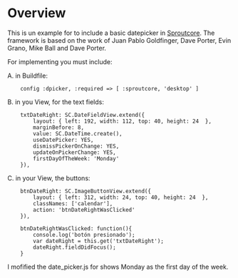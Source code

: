 # Overview

This is un example for to include a basic datepicker in [Sproutcore](http://www.github.com/sproutcore/sproutcore).
The framework is based on the work of Juan Pablo Goldfinger, Dave Porter, Evin Grano, Mike Ball and Dave Porter.

For implementing you must include:

A. in Buildfile:

		config :dpicker, :required => [ :sproutcore, 'desktop' ]

B. in you View, for the text fields:

		txtDateRight: SC.DateFieldView.extend({
			layout: { left: 192, width: 112, top: 40, height: 24  },
			marginBefore: 8,
			value: SC.DateTime.create(),
			useDatePicker: YES,
			dismissPickerOnChange: YES,
			updateOnPickerChange: YES,
			firstDayOfTheWeek: 'Monday'
		}),
		
C. in your View, the buttons:

		btnDateRight: SC.ImageButtonView.extend({
			layout: { left: 312, width: 24, top: 40, height: 24  },
			classNames: ['calendar'],
			action: 'btnDateRightWasClicked'
		}),
		
		btnDateRightWasClicked: function(){
			console.log('botón presionado');
			var dateRight = this.get('txtDateRight');
			dateRight.fieldDidFocus();
		}

I mofified the date_picker.js for shows Monday as the first day of the week.


